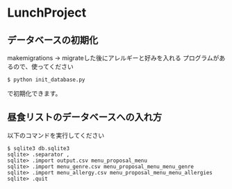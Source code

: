 # LunchProject
## データベースの初期化
makemigrations → migrateした後にアレルギーと好みを入れる
プログラムがあるので、使ってください

```
$ python init_database.py
```
で初期化できます。

## 昼食リストのデータベースへの入れ方
以下のコマンドを実行してください
```
$ sqlite3 db.sqlite3
sqlite> .separator ,
sqlite> .import output.csv menu_proposal_menu
sqlite> .import menu_genre.csv menu_proposal_menu_menu_genre
sqlite> .import menu_allergy.csv menu_proposal_menu_menu_allergies
sqlite> .quit
```
